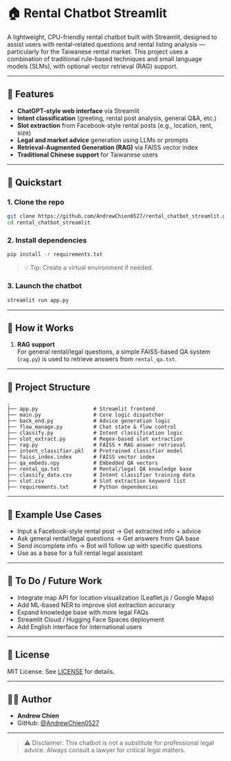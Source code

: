 # 🏠 Rental Chatbot Streamlit

A lightweight, CPU-friendly rental chatbot built with Streamlit, designed to assist users with rental-related questions and rental listing analysis — particularly for the Taiwanese rental market. This project uses a combination of traditional rule-based techniques and small language models (SLMs), with optional vector retrieval (RAG) support.

---

## 🌟 Features

- **ChatGPT-style web interface** via Streamlit
- **Intent classification** (greeting, rental post analysis, general Q&A, etc.)
- **Slot extraction** from Facebook-style rental posts (e.g., location, rent, size)
- **Legal and market advice** generation using LLMs or prompts
- **Retrieval-Augmented Generation (RAG)** via FAISS vector index
- **Traditional Chinese support** for Taiwanese users

---

## 🚀 Quickstart

### 1. Clone the repo

```bash
git clone https://github.com/AndrewChien0527/rental_chatbot_streamlit.git
cd rental_chatbot_streamlit
```

### 2. Install dependencies

```bash
pip install -r requirements.txt
```

> 💡 Tip: Create a virtual environment if needed.

### 3. Launch the chatbot

```bash
streamlit run app.py
```

---

## 🧠 How it Works

1. **RAG support**  
   For general rental/legal questions, a simple FAISS-based QA system (`rag.py`) is used to retrieve answers from `rental_qa.txt`.

---

## 📂 Project Structure

```
.
├── app.py                  # Streamlit frontend
├── main.py                 # Core logic dispatcher
├── back_end.py             # Advice generation logic
├── flow_manage.py          # Chat state & flow control
├── classify.py             # Intent classification logic
├── slot_extract.py         # Regex-based slot extraction
├── rag.py                  # FAISS + RAG answer retrieval
├── intent_classifier.pkl   # Pretrained classifier model
├── faiss_index.index       # FAISS vector index
├── qa_embeds.npy           # Embedded QA vectors
├── rental_qa.txt           # Rental/legal QA knowledge base
├── classify_data.csv       # Intent classifier training data
├── slot.csv                # Slot extraction keyword list
├── requirements.txt        # Python dependencies
```

---

## 🔮 Example Use Cases

- Input a Facebook-style rental post → Get extracted info + advice
- Ask general rental/legal questions → Get answers from QA base
- Send incomplete info → Bot will follow up with specific questions
- Use as a base for a full rental legal assistant

---

## 📌 To Do / Future Work

- Integrate map API for location visualization (Leaflet.js / Google Maps)
- Add ML-based NER to improve slot extraction accuracy
- Expand knowledge base with more legal FAQs
- Streamlit Cloud / Hugging Face Spaces deployment
- Add English interface for international users

---

## 📄 License

MIT License. See [LICENSE](LICENSE) for details.

---

## 👨‍💻 Author

- **Andrew Chien**
- GitHub: [@AndrewChien0527](https://github.com/AndrewChien0527)

---

> ⚠️ Disclaimer: This chatbot is not a substitute for professional legal advice. Always consult a lawyer for critical legal matters.
